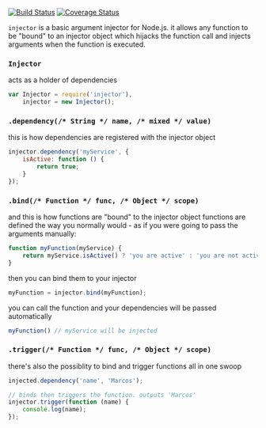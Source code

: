 [![Build Status](https://travis-ci.org/minond/injector.svg?branch=master)](https://travis-ci.org/minond/injector)
[![Coverage Status](https://coveralls.io/repos/minond/injector/badge.png?branch=master)](https://coveralls.io/r/minond/injector?branch=master)

`injector` is a basic argument injector for Node.js. it allows any function to
be "bound" to an injector object which hijacks the function call and injects
arguments when the function is executed.

### `Injector`
acts as a holder of dependencies

```js
var Injector = require('injector'),
    injector = new Injector();
```

### `.dependency(/* String */ name, /* mixed */ value)`
this is how dependencies are registered with the injector object

```js
injector.dependency('myService', {
    isActive: function () {
        return true;
    }
});
```
### `.bind(/* Function */ func, /* Object */ scope)`
and this is how functions are "bound" to the injector object functions are
defined the way you normally would - as if you were going to pass the arguments
manually:

```js
function myFunction(myService) {
    return myService.isActive() ? 'you are active' : 'you are not active';
}
```

then you can bind them to your injector
```js
myFunction = injector.bind(myFunction);
```

you can call the function and your dependencies will be passed automatically
```js
myFunction() // myService will be injected
```

### `.trigger(/* Function */ func, /* Object */ scope)`
there's also the possiblity to bind and trigger functions all in one swoop

```js
injected.dependency('name', 'Marcos');

// binds then triggers the function. outputs 'Marcos'
injector.trigger(function (name) {
    console.log(name);
});
```
